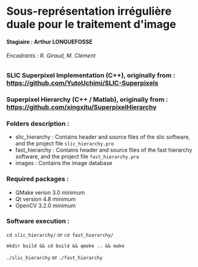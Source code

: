 
# Sous-représentation irrégulière duale pour le traitement d'image

#### Stagiaire : Arthur LONGUEFOSSE
###### Encadrants : R. Giraud, M. Clément
### SLIC Superpixel Implementation (C++), originally from : https://github.com/YutoUchimi/SLIC-Superpixels
### Superpixel Hierarchy (C++ / Matlab), originally from : https://github.com/xingxjtu/SuperpixelHierarchy
### Folders description :

* slic_hierarchy : Contains header and source files of the slic software, and the project file `slic_hierarchy.pro`
* fast_hierarchy : Contains header and source files of the fast hierarchy software, and the project file `fast_hierarchy.pro`
* images : Contains the image database

### Required packages :

* QMake verion 3.0 minimum  
* Qt version 4.8 minimum
* OpenCV 3.2.0 minimum

### Software execution :
`cd slic_hierarchy/` or `cd fast_hierarchy/`

`mkdir build && cd build && qmake .. && make`

`./slic_hierarchy` or `./fast_hierarchy`
